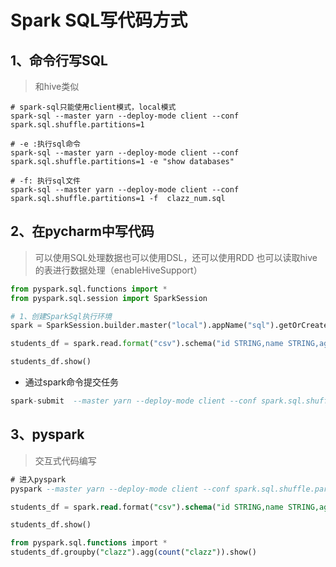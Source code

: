 # Spark SQL写代码方式

## 1、命令行写SQL

> 和hive类似

```shell
# spark-sql只能使用client模式，local模式
spark-sql --master yarn --deploy-mode client --conf spark.sql.shuffle.partitions=1

# -e :执行sql命令
spark-sql --master yarn --deploy-mode client --conf spark.sql.shuffle.partitions=1 -e "show databases"

# -f: 执行sql文件
spark-sql --master yarn --deploy-mode client --conf spark.sql.shuffle.partitions=1 -f  clazz_num.sql
```

## 2、在pycharm中写代码

> 可以使用SQL处理数据也可以使用DSL，还可以使用RDD
> 也可以读取hive的表进行数据处理（enableHiveSupport）

```python
from pyspark.sql.functions import *
from pyspark.sql.session import SparkSession

# 1、创建SparkSql执行环境
spark = SparkSession.builder.master("local").appName("sql").getOrCreate()

students_df = spark.read.format("csv").schema("id STRING,name STRING,age INT,sex STRING,clazz STRING").load("/data/students")

students_df.show()
```

- 通过spark命令提交任务

```sql
spark-submit  --master yarn --deploy-mode client --conf spark.sql.shuffle.partitions=1 test.py
```

## 3、pyspark

> 交互式代码编写

```sql
# 进入pyspark
pyspark --master yarn --deploy-mode client --conf spark.sql.shuffle.partitions=1 

students_df = spark.read.format("csv").schema("id STRING,name STRING,age INT,sex STRING,clazz STRING").load("/data/students")

students_df.show()

from pyspark.sql.functions import *
students_df.groupby("clazz").agg(count("clazz")).show()
```

